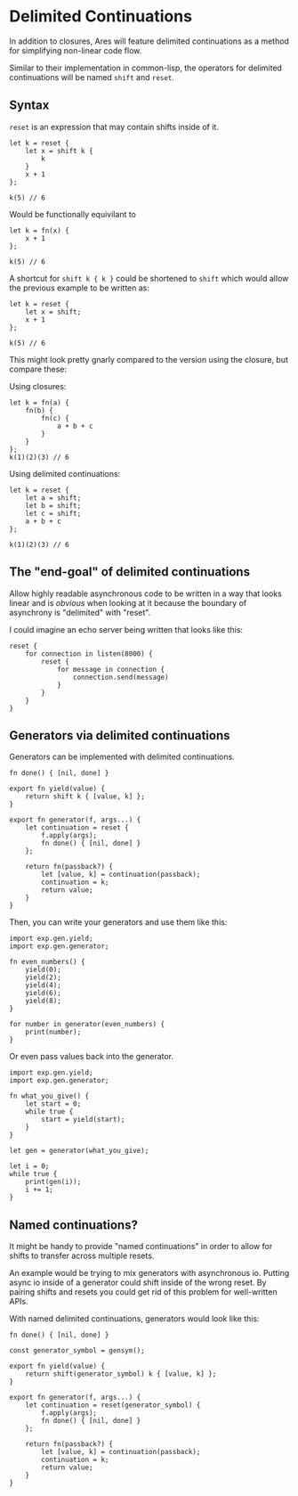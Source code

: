 # Delimited Continuations

In addition to closures, Ares will feature delimited continuations as a
method for simplifying non-linear code flow.

Similar to their implementation in common-lisp, the operators for delimited
continuations will be named `shift` and `reset`.

## Syntax

`reset` is an expression that may contain shifts inside of it.

```ares
let k = reset {
    let x = shift k {
        k
    }
    x + 1
};

k(5) // 6
```

Would be functionally equivilant to

```ares
let k = fn(x) {
    x + 1
};

k(5) // 6
```

A shortcut for `shift k { k }` could be shortened to `shift` which would allow the
previous example to be written as:

```ares
let k = reset {
    let x = shift;
    x + 1
};

k(5) // 6
```

This might look pretty gnarly compared to the version using the closure, but
compare these:

Using closures:
```ares
let k = fn(a) {
    fn(b) {
        fn(c) {
            a + b + c
        }
    }
};
k(1)(2)(3) // 6
```

Using delimited continuations:
```ares
let k = reset {
    let a = shift;
    let b = shift;
    let c = shift;
    a + b + c
};

k(1)(2)(3) // 6
```

## The "end-goal" of delimited continuations

Allow highly readable asynchronous code to be written in a way that
looks linear and is _obvious_ when looking at it because the boundary
of asynchrony is "delimited" with "reset".

I could imagine an echo server being written that looks like this:

```ares
reset {
    for connection in listen(8000) {
        reset {
            for message in connection {
                connection.send(message)
            }
        }
    }
}
```

## Generators via delimited continuations

Generators can be implemented with delimited continuations.

```ares
fn done() { [nil, done] }

export fn yield(value) {
    return shift k { [value, k] };
}

export fn generator(f, args...) {
    let continuation = reset {
        f.apply(args);
        fn done() { [nil, done] }
    };

    return fn(passback?) {
        let [value, k] = continuation(passback);
        continuation = k;
        return value;
    }
}
```

Then, you can write your generators and use them like this:

```ares
import exp.gen.yield;
import exp.gen.generator;

fn even_numbers() {
    yield(0);
    yield(2);
    yield(4);
    yield(6);
    yield(8);
}

for number in generator(even_numbers) {
    print(number);
}
```

Or even pass values back into the generator.

```ares
import exp.gen.yield;
import exp.gen.generator;

fn what_you_give() {
    let start = 0;
    while true {
        start = yield(start);
    }
}

let gen = generator(what_you_give);

let i = 0;
while true {
    print(gen(i));
    i += 1;
}
```

## Named continuations?

It might be handy to provide "named continuations" in order to allow for
shifts to transfer across multiple resets.

An example would be trying to mix generators with asynchronous io.  Putting
async io inside of a generator could shift inside of the wrong reset.  By pairing
shifts and resets you could get rid of this problem for well-written APIs.

With named delimited continuations, generators would look like this:

```ares
fn done() { [nil, done] }

const generator_symbol = gensym();

export fn yield(value) {
    return shift(generator_symbol) k { [value, k] };
}

export fn generator(f, args...) {
    let continuation = reset(generator_symbol) {
        f.apply(args);
        fn done() { [nil, done] }
    };

    return fn(passback?) {
        let [value, k] = continuation(passback);
        continuation = k;
        return value;
    }
}
```
